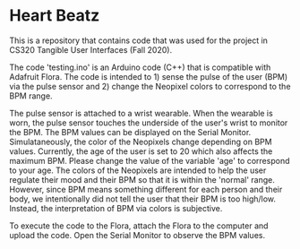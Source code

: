 # Heart Beatz

This is a repository that contains code that was used for the project in CS320 Tangible User Interfaces (Fall 2020).

The code 'testing.ino' is an Arduino code (C++) that is compatible with Adafruit Flora. 
The code is intended to 1) sense the pulse of the user (BPM) via the pulse sensor and 2) change the Neopixel colors to correspond to the BPM range.

The pulse sensor is attached to a wrist wearable. When the wearable is worn, the pulse sensor touches the underside of the user's wrist to monitor the BPM. The BPM values can be displayed on the Serial Monitor.
Simulataneously, the color of the Neopixels change depending on BPM values. Currently, the age of the user is set to 20 which also affects the maximum BPM. Please change the value of the variable 'age' to correspond to your age. The colors of the Neopixels are intended to help the user regulate their mood and their BPM so that it is within the 'normal' range. However, since BPM means something different for each person and their body, we intentionally did not tell the user that their BPM is too high/low. Instead, the interpretation of BPM via colors is subjective. 

To execute the code to the Flora, attach the Flora to the computer and upload the code. Open the Serial Monitor to observe the BPM values.
